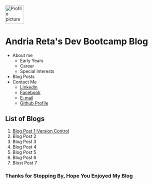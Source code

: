 <!DOCTYPE html>
<html>
  <head>
    <title>Andria's DBC Blog</title>
  <meta charset="UTF-8">

  </head>
  <body>
  <img src= "https://scontent-lax3-1.xx.fbcdn.net/hphotos-xta1/v/t1.0-9/12105693_10102816920495604_8577492368062294994_n.jpg?oh=c964d5ba437d268661a531b90182ad73&oe=57003DA0" alt="Profile picture" height="60" width="60">
    <h1> Andria Reta's Dev Bootcamp Blog </h1>
    <ul>
      <li> About me
        <ul>
          <li> Early Years </li>
          <li> Career </li>
          <li> Special Interests </li>
      </ul>
        </li>
        <li> Blog Posts </li>
        <li> Contact Me
        <ul>
          <li><a href="https://www.linkedin.com/profile/view?id=AAMAAAWNV5gBWRxpghDVUhy8WcZvkXqZ1lEjEYU&trk=hp-identity-name"> LinkedIn </a> </li>
          <li><a href="https://www.facebook.com/miss.reta.3"> Facebook </a> </li>
          <li><a href="mailto:reta.andriay@gmail.com"> E-mail </a> </li>
          <li><a href="https://github.com/andriayr"> Github Profile</a> </li>
        </ul>
      </ul>
      <p>
        <h2>List of Blogs</h2>
        <ol>
          <li> <a href= "http://andriayr.github.io/blog/git.html"> Blog Post 1-Version Control</a> </li>
          <li> Blog Post 2  </li>
          <li> Blog Post 3  </li>
          <li> Blog Post 4 </li>
          <li> Blog Post 5 </li>
          <li> Blog Post 6 </li>
          <li> Blost Post 7 </li>
        </ol>
        <p>

<h3> Thanks for Stopping By, Hope You Enjoyed My Blog </h3>
